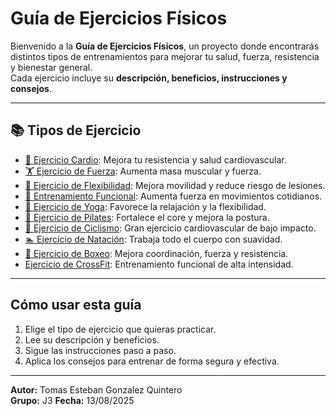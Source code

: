 # Guía de Ejercicios Físicos

Bienvenido a la **Guía de Ejercicios Físicos**, un proyecto donde encontrarás distintos tipos de entrenamientos para mejorar tu salud, fuerza, resistencia y bienestar general.  
Cada ejercicio incluye su **descripción, beneficios, instrucciones y consejos**.

---

## 📚 Tipos de Ejercicio

- [🏃 Ejercicio Cardio](ejercicios/cardio.md): Mejora tu resistencia y salud cardiovascular.
- [🏋️ Ejercicio de Fuerza](ejercicios/fuerza.md): Aumenta masa muscular y fuerza.
- [🤸 Ejercicio de Flexibilidad](ejercicios/flexibilidad.md): Mejora movilidad y reduce riesgo de lesiones.
- [🔄 Entrenamiento Funcional](ejercicios/entrenamientoFuncional.md): Aumenta fuerza en movimientos cotidianos.
- [🧘 Ejercicio de Yoga](ejercicios/yoga.md): Favorece la relajación y la flexibilidad.
- [🪷 Ejercicio de Pilates](ejercicios/pilates.md): Fortalece el core y mejora la postura.
- [🚴 Ejercicio de Ciclismo](ejercicios/ciclismo.md): Gran ejercicio cardiovascular de bajo impacto.
- [🏊 Ejercicio de Natación](ejercicios/natacion.md): Trabaja todo el cuerpo con suavidad.
- [🥊 Ejercicio de Boxeo](ejercicios/boxeo.md): Mejora coordinación, fuerza y resistencia.
- [ Ejercicio de CrossFit](ejercicios/crossfit.md): Entrenamiento funcional de alta intensidad.

---

## Cómo usar esta guía
1. Elige el tipo de ejercicio que quieras practicar.
2. Lee su descripción y beneficios.
3. Sigue las instrucciones paso a paso.
4. Aplica los consejos para entrenar de forma segura y efectiva.

---

**Autor:** Tomas Esteban Gonzalez Quintero  
**Grupo:** J3
**Fecha:** 13/08/2025